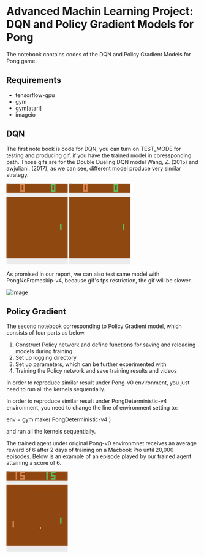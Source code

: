 # Advanced Machin Learning Project: DQN and Policy Gradient Models for Pong
The notebook contains codes of the DQN and Policy Gradient Models for Pong game.

## Requirements
* tensorflow-gpu
* gym
* gym[atari]
* imageio

## DQN
The first note book is code for DQN, you can turn on TEST_MODE for testing and producing gif, if you have the trained model in coressponding path. Those gifs are for the Double Dueling DQN model Wang, Z. (2015) and awjuliani. (2017), as we can see, different model produce very similar strategy.

![image](https://github.com/xiaorongY/Advanced-Machin-Learning-Project/blob/master/wang.gif)
![image](https://github.com/xiaorongY/Advanced-Machin-Learning-Project/blob/master/deter.gif)

As promised in our report, we can also test same model with PongNoFrameskip-v4, because gif's fps restriction, the gif will be slower.

![image](https://github.com/xiaorongY/Advanced-Machin-Learning-Project/blob/master/noFrameSkip.gif)

## Policy Gradient
The second notebook corresponding to Policy Gradient model, which consists of four parts as below.
1. Construct Policy network and define functions for saving and reloading models during training
2. Set up logging directory
3. Set up parameters, which can be further experimented with
4. Training the Policy network and save training results and videos

In order to reproduce similar result under Pong-v0 environment, you just need to run all the kernels sequentially.

In order to reproduce similar result under PongDeterministic-v4 environment, you need to change the line of environment setting to: 

env = gym.make('PongDeterministic-v4')

and run all the kernels sequentially.

The trained agent under original Pong-v0 environmnet receives an average reward of 6 after 2 days of training on a Macbook Pro until 20,000 episodes.
Below is an example of an episode played by our trained agent attaining a score of 6.

![image](https://github.com/xiaorongY/Advanced-Machin-Learning-Project/blob/master/pg_reward%3D6.gif)
